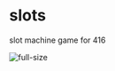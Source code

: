 # slots
slot machine game for 416

![full-size](https://user-images.githubusercontent.com/79949410/147373071-11c1a3e2-fea8-4642-9ed5-2a394eae2617.png)
